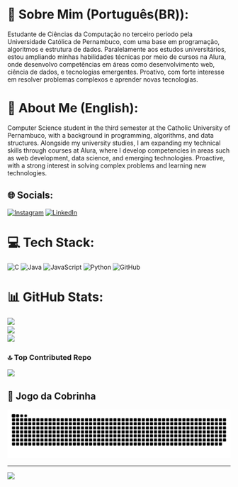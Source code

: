 # 💫 Sobre Mim (Português(BR)):
Estudante de Ciências da Computação no terceiro período pela Universidade Católica de Pernambuco, com uma base em programação, algoritmos e estrutura de dados. Paralelamente aos estudos universitários, estou ampliando minhas habilidades técnicas por meio de cursos na Alura, onde desenvolvo competências em áreas como desenvolvimento web, ciência de dados, e tecnologias emergentes. Proativo, com forte interesse em resolver problemas complexos e aprender novas tecnologias.

# 💫 About Me (English):
Computer Science student in the third semester at the Catholic University of Pernambuco, with a background in programming, algorithms, and data structures. Alongside my university studies, I am expanding my technical skills through courses at Alura, where I develop competencies in areas such as web development, data science, and emerging technologies. Proactive, with a strong interest in solving complex problems and learning new technologies.

## 🌐 Socials:
[![Instagram](https://img.shields.io/badge/Instagram-%23E4405F.svg?logo=Instagram&logoColor=white)](https://instagram.com/https://www.instagram.com/arturfreitasg/?next=%2F) [![LinkedIn](https://img.shields.io/badge/LinkedIn-%230077B5.svg?logo=linkedin&logoColor=white)](https://linkedin.com/in/https://www.linkedin.com/in/artur-freitas-558782294/) 

# 💻 Tech Stack:
![C](https://img.shields.io/badge/c-%2300599C.svg?style=flat&logo=c&logoColor=white) ![Java](https://img.shields.io/badge/java-%23ED8B00.svg?style=flat&logo=openjdk&logoColor=white) ![JavaScript](https://img.shields.io/badge/javascript-%23323330.svg?style=flat&logo=javascript&logoColor=%23F7DF1E) ![Python](https://img.shields.io/badge/python-3670A0?style=flat&logo=python&logoColor=ffdd54) ![GitHub](https://img.shields.io/badge/github-%23121011.svg?style=flat&logo=github&logoColor=white)

# 📊 GitHub Stats:
![](https://github-readme-stats.vercel.app/api?username=ArturFreitasgf&theme=dark&hide_border=false&include_all_commits=false&count_private=false)<br/>
![](https://github-readme-streak-stats.herokuapp.com/?user=ArturFreitasgf&theme=dark&hide_border=false)<br/>
![](https://github-readme-stats.vercel.app/api/top-langs/?username=ArturFreitasgf&theme=dark&hide_border=false&include_all_commits=false&count_private=false&layout=compact)

### 🔝 Top Contributed Repo
![](https://github-contributor-stats.vercel.app/api?username=ArturFreitasgf&limit=5&theme=dark&combine_all_yearly_contributions=true)

## 🐍 Jogo da Cobrinha
![Snake animation](https://github.com/Platane/snk/raw/output/github-contribution-grid-snake.svg)

---
[![](https://visitcount.itsvg.in/api?id=ArturFreitasgf&icon=0&color=0)](https://visitcount.itsvg.in)

